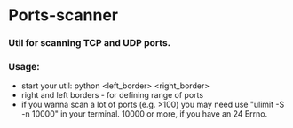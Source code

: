 # Ports-scanner
### Util for scanning TCP and UDP ports.
### Usage:
- start your util: python <ip> <left_border> <right_border>
- right and left borders - for defining range of ports
- if you wanna scan a lot of ports (e.g. >100) you may need use "ulimit -S -n 10000" in your terminal. 10000 or more, if you have an 24 Errno.

